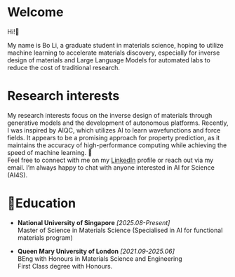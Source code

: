 # Welcome
Hi!👋 

My name is Bo Li, a graduate student in materials science, hoping to utilize machine learning to accelerate materials discovery, especially for inverse design of materials and Large Language Models for automated labs to reduce the cost of traditional research.

# Research interests
My research interests focus on the inverse design of materials through generative models and the development of autonomous platforms. Recently, I was inspired by AIQC, which utilizes AI to learn wavefunctions and force fields. It appears to be a promising approach for property prediction, as it maintains the accuracy of high-performance computing while achieving the speed of machine learning. 🤔\
Feel free to connect with me on my [LinkedIn](https://www.linkedin.com/in/bo-li-5b41812a6) profile or reach out via my email. I’m always happy to chat with anyone interested in AI for Science (AI4S).


# 📕Education
- **National University of Singapore**  *[2025.08-Present]* \
  Master of Science in Materials Science (Specialised in AI for functional materials program)
  
- **Queen Mary University of London**  *[2021.09-2025.06]* \
  BEng with Honours in Materials Science and Engineering\
  First Class degree with Honours.


